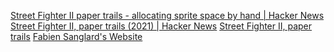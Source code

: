 
[Street Fighter II paper trails - allocating sprite space by hand | Hacker News](https://news.ycombinator.com/item?id=29657343)
[Street Fighter II, paper trails (2021) | Hacker News](https://news.ycombinator.com/item?id=35859338)
[Street Fighter II, paper trails](https://fabiensanglard.net/sf2_sheets/index.html)
[Fabien Sanglard's Website](https://fabiensanglard.net/)
